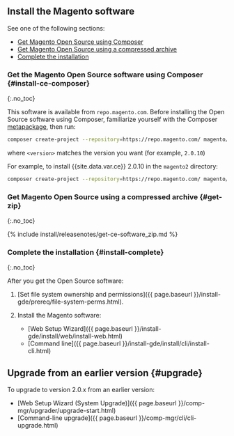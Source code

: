 
## Install the Magento software

See one of the following sections:

*  [Get Magento Open Source using Composer](#install-ce-composer)
*  [Get Magento Open Source using a compressed archive](#get-zip)
*  [Complete the installation](#install-complete)

### Get the Magento Open Source software using Composer {#install-ce-composer}
{:.no_toc}

This software is available from `repo.magento.com`. Before installing the Open Source software using Composer, familiarize yourself with the Composer [metapackage]({{page.baseurl}}/install-gde/prereq/integrator_install.html), then run:

```bash
composer create-project --repository=https://repo.magento.com/ magento/project-community-edition=<version> <installation directory name>
```

where `<version>` matches the version you want (for example, `2.0.10`)

For example, to install {{site.data.var.ce}} 2.0.10 in the `magento2` directory:

```bash
composer create-project --repository=https://repo.magento.com/ magento/project-community-edition=2.0.10 magento2
```

### Get Magento Open Source using a compressed archive {#get-zip}
{:.no_toc}

{% include install/releasenotes/get-ce-software_zip.md %}

### Complete the installation {#install-complete}
{:.no_toc}

After you get the Open Source software:

1. [Set file system ownership and permissions]({{ page.baseurl }}/install-gde/prereq/file-system-perms.html).
2. Install the Magento software:

   *  [Web Setup Wizard]({{ page.baseurl }}/install-gde/install/web/install-web.html)
   *  [Command line]({{ page.baseurl }}/install-gde/install/cli/install-cli.html)

## Upgrade from an earlier version {#upgrade}

To upgrade to version 2.0.x from an earlier version:

*  [Web Setup Wizard (System Upgrade)]({{ page.baseurl }}/comp-mgr/upgrader/upgrade-start.html)
*  [Command-line upgrade]({{ page.baseurl }}/comp-mgr/cli/cli-upgrade.html)
